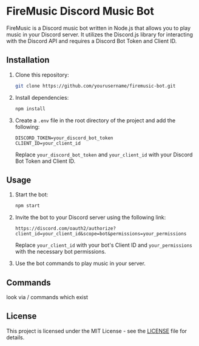 # FireMusic Discord Music Bot

FireMusic is a Discord music bot written in Node.js that allows you to play music in your Discord server. It utilizes the Discord.js library for interacting with the Discord API and requires a Discord Bot Token and Client ID.

## Installation

1. Clone this repository:

    ```bash
    git clone https://github.com/yourusername/firemusic-bot.git
    ```

2. Install dependencies:

    ```bash
    npm install
    ```

3. Create a `.env` file in the root directory of the project and add the following:

    ```
    DISCORD_TOKEN=your_discord_bot_token
    CLIENT_ID=your_client_id
    ```

    Replace `your_discord_bot_token` and `your_client_id` with your Discord Bot Token and Client ID.

## Usage

1. Start the bot:

    ```bash
    npm start
    ```

2. Invite the bot to your Discord server using the following link:

    ```
    https://discord.com/oauth2/authorize?client_id=your_client_id&scope=bot&permissions=your_permissions
    ```

    Replace `your_client_id` with your bot's Client ID and `your_permissions` with the necessary bot permissions.

3. Use the bot commands to play music in your server.

## Commands
look via / commands which exist

## License

This project is licensed under the MIT License - see the [LICENSE](LICENSE) file for details.
